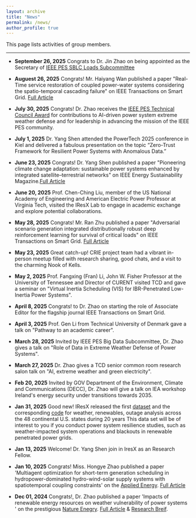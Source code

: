```yaml
---
layout: archive
title: "News"
permalink: /news/
author_profile: true
---
```

This page lists activities of group members.

---
* **September 26, 2025** Congrats to Dr. Jin Zhao on being appointed as the Secretary of [IEEE PES SBLC Loads Subcommittee](https://cmte.ieee.org/pes-sblc-lsc/)

* **Auguest 26, 2025** Congrats! Mr. Haiyang Wan published a paper "Real-Time service restoration of coupled power-water systems considering the spatio-temporal cascading failure" on IEEE Transactions on Smart Grid. [Full Article](https://ieeexplore.ieee.org/stamp/stamp.jsp?tp=&arnumber=11142344)

* **July 30, 2025** Congrats! Dr. Zhao receives the [IEEE PES Technical Council Award](https://www.linkedin.com/feed/update/urn:li:activity:7356545360124628992/) for contributions to AI-driven power system extreme weather defense and for leadership in advancing the mission of the IEEE PES community. 

* **July 1, 2025** Dr. Yang Shen attended the PowerTech 2025 conference in Kiel and delivered a fabulous presentation on the topic “Zero-Trust Framework for Resilient Power Systems with Anomalous Data.”

* **June 23, 2025** Congrats! Dr. Yang Shen published a paper "Pioneering climate change adaptation: sustainable power systems enhanced by integrated satellite–terrestrial networks" on IEEE Energy Sustainability Magazine.[Full Article](https://ieeexplore.ieee.org/abstract/document/11040091)

* **June 20, 2025** Prof. Chen-Ching Liu, member of the US National Academy of Engineering and American Electric Power Professor at Virginia Tech, visited the IResX Lab to engage in academic exchange and explore potential collaborations.


* **May 28, 2025** Congrats! Mr. Ran Zhu published a paper "Adversarial scenario generation integrated distributionally robust deep reinforcement learning for survival of critical loads" on IEEE Transactions on Smart Grid. [Full Article](https://ieeexplore.ieee.org/abstract/document/11011524)

* **May 23, 2025** Great catch-up! CRIE project team had a vibrant in-person meetup filled with research sharing, good chats, and a visit to the charming Nook of Kells.


* **May 2, 2025** Prof. Fangxing (Fran) Li, John W. Fisher Professor at the University of Tennessee and Director of CURENT visited TCD and gave a seminar on "Virtual Inertia Scheduling (VIS) for IBR-Penetrated Low-Inertia Power Systems".


* **April 8, 2025** Congrats! to Dr. Zhao on starting the role of Associate Editor for the flagship journal IEEE Transactions on Smart Grid.


* **April 3, 2025** Prof. Gen Li from Technical University of Denmark gave a talk on "Pathway to an academic career".


* **March 28, 2025** Invited by IEEE PES Big Data Subcommittee, Dr. Zhao gives a talk on "Role of Data in Extreme Weather Defense of Power Systems".


* **March 27, 2025** Dr. Zhao gives a TCD senior common room research salon talk on "AI, extreme weather and green electricity".


* **Feb 20, 2025** Invited by GOV Department of the Environment, Climate and Communications (DECC), Dr. Zhao will give a talk on IEA workshop Ireland's energy security under transitions towards 2035.


* **Jan 31, 2025** Good new! IResX released the first [dataset](https://figshare.com/articles/dataset/Renewable_energy_Weather_Power_system_blackout_large-scale_outage_/25628700) and the corresponding [code](https://github.com/JinZhaoTCD/NE_WeatherBlackout_Code/tree/main) for weather, renewables, outage analysis across the 48 continental U.S. states during 20 years
This data set will be of interest to you if you conduct power system resilience studies, such as weather-impacted system operations and blackouts in renewable penetrated power grids.


* **Jan 13, 2025** Welcome! Dr. Yang Shen join in IresX as an Research Fellow.


* **Jan 10, 2025** Congrats! Miss. Hongye Zhao published a paper 'Multiagent optimization for short-term generation scheduling in hydropower-dominated hydro-wind-solar supply systems with spatiotemporal coupling constraints' on the [Applied Energy](https://www.sciencedirect.com/journal/applied-energy). [Full Article](https://www.sciencedirect.com/science/article/pii/S0306261925000546)


* **Dec 01, 2024** Congrats!, Dr. Zhao published a paper 'Impacts of renewable energy resources on weather vulnerability of power systems ' on the prestigious [Nature Enegry](https://www.nature.com/nenergy/). [Full Article](https://www.nature.com/articles/s41560-024-01652-1) & [Research Breif](https://www.nature.com/articles/s41560-024-01657-w).

